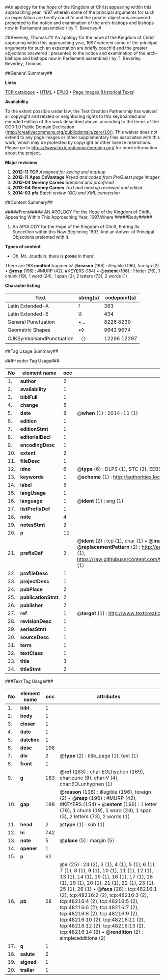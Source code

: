 #An apology for the hope of the Kingdom of Christ appearing within this approaching year, 1697 wherein some of the principal arguments for such an expectation are briefly couch'd and the greater objections answered : presented to the notice and examination of the arch-bishops and bishops now in Parliament assembled / by T. Beverley.#

##Beverley, Thomas.##
An apology for the hope of the Kingdom of Christ appearing within this approaching year, 1697 wherein some of the principal arguments for such an expectation are briefly couch'd and the greater objections answered : presented to the notice and examination of the arch-bishops and bishops now in Parliament assembled / by T. Beverley.
Beverley, Thomas.

##General Summary##

**Links**

[TCP catalogue](http://www.ota.ox.ac.uk/tcp/)  • 
[HTML](http://tei.it.ox.ac.uk/tcp/Texts-HTML/free/A27/A27580.html)  • 
[EPUB](http://tei.it.ox.ac.uk/tcp/Texts-EPUB/free/A27/A27580.epub) • 
[Page images (Historical Texts)](https://historicaltexts.jisc.ac.uk/eebo-11692347e)

**Availability**

To the extent possible under law, the Text Creation Partnership has waived all copyright and related or neighboring rights to this keyboarded and encoded edition of the work described above, according to the terms of the CC0 1.0 Public Domain Dedication (http://creativecommons.org/publicdomain/zero/1.0/). This waiver does not extend to any page images or other supplementary files associated with this work, which may be protected by copyright or other license restrictions. Please go to https://www.textcreationpartnership.org/ for more information about the project.

**Major revisions**

1. __2012-11__ __TCP__ *Assigned for keying and markup*
1. __2012-11__ __Apex CoVantage__ *Keyed and coded from ProQuest page images*
1. __2013-04__ __Geremy Carnes__ *Sampled and proofread*
1. __2013-04__ __Geremy Carnes__ *Text and markup reviewed and edited*
1. __2014-03__ __pfs__ *Batch review (QC) and XML conversion*

##Content Summary##

#####Front#####
AN APOLOGY For the Hope of the Kingdom of Chriſt, Appearing Within This Approaching Year, 1697.Where
#####Body#####

1. An APOLOGY for the Hope of the Kingdom of Chriſt, Entring Its Succeſſion within this Now Beginning 1697. And an Anſwer of Principal Objections preſented with It.

**Types of content**

  * Oh, Mr. Jourdain, there is **prose** in there!

There are 198 **omitted** fragments! 
 @__reason__ (198) : illegible (196), foreign (2)  •  @__resp__ (196) : #MURP (42), #KEYERS (154)  •  @__extent__ (196) : 1 letter (76), 1 chunk (19), 1 word (24), 1 span (3), 2 letters (73), 2 words (1)

**Character listing**


|Text|string(s)|codepoint(s)|
|---|---|---|
|Latin Extended-A|ſ|383|
|Latin Extended-B|Ʋ|434|
|General Punctuation|•…|8226 8230|
|Geometric Shapes|▪◊|9642 9674|
|CJKSymbolsandPunctuation|〈〉|12296 12297|

##Tag Usage Summary##

###Header Tag Usage###

|No|element name|occ|attributes|
|---|---|---|---|
|1.|__author__|2||
|2.|__availability__|1||
|3.|__biblFull__|1||
|4.|__change__|5||
|5.|__date__|8| @__when__ (1) : 2014-11 (1)|
|6.|__edition__|1||
|7.|__editionStmt__|1||
|8.|__editorialDecl__|1||
|9.|__encodingDesc__|1||
|10.|__extent__|2||
|11.|__fileDesc__|1||
|12.|__idno__|6| @__type__ (6) : DLPS (1), STC (2), EEBO-CITATION (1), OCLC (1), VID (1)|
|13.|__keywords__|1| @__scheme__ (1) : http://authorities.loc.gov/ (1)|
|14.|__label__|5||
|15.|__langUsage__|1||
|16.|__language__|1| @__ident__ (1) : eng (1)|
|17.|__listPrefixDef__|1||
|18.|__note__|4||
|19.|__notesStmt__|2||
|20.|__p__|11||
|21.|__prefixDef__|2| @__ident__ (2) : tcp (1), char (1)  •  @__matchPattern__ (2) : ([0-9\-]+):([0-9IVX]+) (1), (.+) (1)  •  @__replacementPattern__ (2) : http://eebo.chadwyck.com/downloadtiff?vid=$1&page=$2 (1), https://raw.githubusercontent.com/textcreationpartnership/Texts/master/tcpchars.xml#$1 (1)|
|22.|__profileDesc__|1||
|23.|__projectDesc__|1||
|24.|__pubPlace__|2||
|25.|__publicationStmt__|2||
|26.|__publisher__|2||
|27.|__ref__|1| @__target__ (1) : http://www.textcreationpartnership.org/docs/. (1)|
|28.|__revisionDesc__|1||
|29.|__seriesStmt__|1||
|30.|__sourceDesc__|1||
|31.|__term__|1||
|32.|__textClass__|1||
|33.|__title__|3||
|34.|__titleStmt__|2||


###Text Tag Usage###

|No|element name|occ|attributes|
|---|---|---|---|
|1.|__bibl__|1||
|2.|__body__|1||
|3.|__closer__|1||
|4.|__date__|1||
|5.|__dateline__|1||
|6.|__desc__|198||
|7.|__div__|2| @__type__ (2) : title_page (1), text (1)|
|8.|__front__|1||
|9.|__g__|183| @__ref__ (183) : char:EOLhyphen (169), char:punc (9), char:V (4), char:EOLunhyphen (1)|
|10.|__gap__|198| @__reason__ (198) : illegible (196), foreign (2)  •  @__resp__ (196) : #MURP (42), #KEYERS (154)  •  @__extent__ (196) : 1 letter (76), 1 chunk (19), 1 word (24), 1 span (3), 2 letters (73), 2 words (1)|
|11.|__head__|2| @__type__ (1) : sub (1)|
|12.|__hi__|742||
|13.|__note__|5| @__place__ (5) : margin (5)|
|14.|__opener__|1||
|15.|__p__|62||
|16.|__pb__|28| @__n__ (25) : 24 (2), 3 (1), 4 (1), 5 (1), 6 (1), 7 (1), 8 (1), 9 (1), 10 (1), 11 (1), 12 (1), 13 (1), 14 (1), 15 (1), 16 (1), 17 (1), 18 (1), 19 (1), 20 (1), 21 (1), 22 (1), 23 (1), 25 (1), 26 (1)  •  @__facs__ (28) : tcp:48216:1 (2), tcp:48216:2 (2), tcp:48216:3 (2), tcp:48216:4 (2), tcp:48216:5 (2), tcp:48216:6 (2), tcp:48216:7 (2), tcp:48216:8 (2), tcp:48216:9 (2), tcp:48216:10 (2), tcp:48216:11 (2), tcp:48216:12 (2), tcp:48216:13 (2), tcp:48216:14 (2)  •  @__rendition__ (2) : simple:additions (2)|
|17.|__q__|1||
|18.|__salute__|2||
|19.|__signed__|1||
|20.|__trailer__|1||
